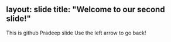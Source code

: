 
layout: slide
title: "Welcome to our second slide!"
---
This is github Pradeep slide
Use the left arrow to go back!
